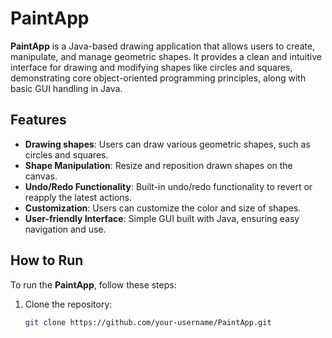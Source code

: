 # PaintApp

**PaintApp** is a Java-based drawing application that allows users to create, manipulate, and manage geometric shapes. It provides a clean and intuitive interface for drawing and modifying shapes like circles and squares, demonstrating core object-oriented programming principles, along with basic GUI handling in Java.

## Features

- **Drawing shapes**: Users can draw various geometric shapes, such as circles and squares.
- **Shape Manipulation**: Resize and reposition drawn shapes on the canvas.
- **Undo/Redo Functionality**: Built-in undo/redo functionality to revert or reapply the latest actions.
- **Customization**: Users can customize the color and size of shapes.
- **User-friendly Interface**: Simple GUI built with Java, ensuring easy navigation and use.

## How to Run

To run the **PaintApp**, follow these steps:

1. Clone the repository:
   ```bash
   git clone https://github.com/your-username/PaintApp.git
